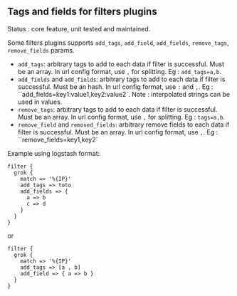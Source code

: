 Tags and fields for filters plugins
---

Status : core feature, unit tested and maintained.

Some filters plugins supports ``add_tags``, ``add_field``, ``add_fields``, ``remove_tags``, ``remove_fields`` params.

* ``add_tags``: arbitrary tags to add to each data if filter is successful. Must be an array. In url config format, use ``,`` for splitting. Eg : ``add_tags=a,b``.
* ``add_fields`` and ``add_fields``: arbitrary tags to add to each data if filter is successful. Must be an hash. In url config format, use ``:`` and ``,``. Eg : ``add_fields=key1:value1,key2:value2`. Note : interpolated strings can be used in values.
* ``remove_tags``: arbitrary tags to add to each data if filter is successful. Must be an array. In url config format, use ``,`` for splitting. Eg : ``tags=a,b``.
* ``remove_field`` and ``removed_fields``: arbitrary remove fields to each data if filter is successful. Must be an array. In url config format, use ``,``. Eg : ``remove_fields=key1,key2`

Example using logstash format:

````
filter {
  grok {
    match => '%{IP}'
    add_tags => toto
    add_fields => {
      a => b
      c => d
    }
  }
}
````

or

````
filter {
  grok {
    match => '%{IP}'
    add_tags => [a , b]
    add_field => { a => b }
  }
}
````

